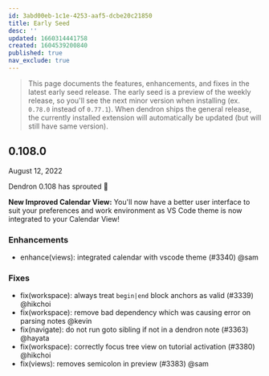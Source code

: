 ```yaml
---
id: 3abd00eb-1c1e-4253-aaf5-dcbe20c21850
title: Early Seed
desc: ''
updated: 1660314441758
created: 1604539200840
published: true
nav_exclude: true
---
```


> This page documents the features, enhancements, and fixes in the latest early seed release. The early seed is a preview of the weekly release, so you'll see the next minor version when installing (ex. `0.78.0` instead of `0.77.1`). When dendron ships the general release, the currently installed extension will automatically be updated (but will still have same version).

## 0.108.0
August 12, 2022

Dendron 0.108 has sprouted 🌱

**New Improved Calendar View:** You'll now have a better user interface to suit your preferences and work environment as VS Code theme is now integrated to your Calendar View!

### Enhancements
- enhance(views): integrated calendar with vscode theme (#3340) @sam
### Fixes
- fix(workspace): always treat `begin|end` block anchors as valid (#3339) @hikchoi
- fix(workspace): remove bad dependency which was causing error on parsing notes @kevin
- fix(navigate): do not run goto sibling if not in a dendron note (#3363) @hayata
- fix(workspace): correctly focus tree view on tutorial activation (#3380) @hikchoi
- fix(views): removes semicolon in preview (#3383) @sam